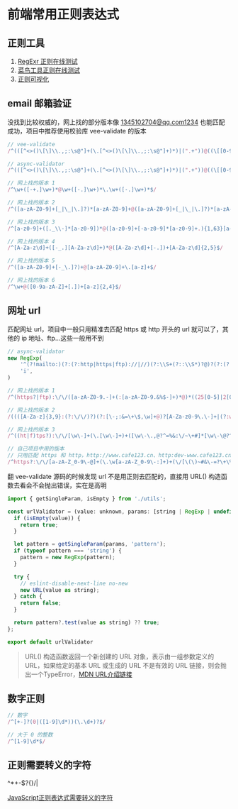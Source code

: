 # 前端常用正则表达式

## 正则工具
1. [RegExr 正则在线测试](https://regexr.com/)
2. [菜鸟工具正则在线测试](https://c.runoob.com/front-end/854)
3. [正则可视化](https://jex.im/regulex/)

## email 邮箱验证

没找到比较权威的，网上找的部分版本像 1345102704@qq.com1234 也能匹配成功，项目中推荐使用校验库 vee-validate 的版本
```js
// vee-validate
/^(([^<>()\[\]\\.,;:\s@"]+(\.[^<>()\[\]\\.,;:\s@"]+)*)|(".+"))@((\[[0-9]{1,3}\.[0-9]{1,3}\.[0-9]{1,3}\.[0-9]{1,3}\])|(([a-zA-Z\-0-9]+\.)+[a-zA-Z]{2,}))$/

// async-validator
/^(([^<>()\[\]\\.,;:\s@"]+(\.[^<>()\[\]\\.,;:\s@"]+)*)|(".+"))@((\[[0-9]{1,3}\.[0-9]{1,3}\.[0-9]{1,3}\.[0-9]{1,3}])|(([a-zA-Z\-0-9\u00A0-\uD7FF\uF900-\uFDCF\uFDF0-\uFFEF]+\.)+[a-zA-Z\u00A0-\uD7FF\uF900-\uFDCF\uFDF0-\uFFEF]{2,}))$/

// 网上找的版本 1
/^\w+([-+.]\w+)*@\w+([-.]\w+)*\.\w+([-.]\w+)*$/

// 网上找的版本 2
/^([a-zA-Z0-9]+[_|\_|\.]?)*[a-zA-Z0-9]+@([a-zA-Z0-9]+[_|\_|\.]?)*[a-zA-Z0-9]+\.[a-zA-Z]{2,3}$/

// 网上找的版本 3
/^[a-z0-9]+([._\\-]*[a-z0-9])*@([a-z0-9]+[-a-z0-9]*[a-z0-9]+.){1,63}[a-z0-9]+$/

// 网上找的版本 4
/^[A-Za-z\d]+([-_.][A-Za-z\d]+)*@([A-Za-z\d]+[-.])+[A-Za-z\d]{2,5}$/

// 网上找的版本 5
/^([a-zA-Z0-9]+[-_\.]?)+@[a-zA-Z0-9]+\.[a-z]+$/

// 网上找的版本 6
/^\w+@([0-9a-zA-Z]+[.])+[a-z]{2,4}$/
```

## 网址 url

匹配网址 url，项目中一般只用精准去匹配 https 或 http 开头的 url 就可以了，其他的 ip 地址、ftp...这些一般用不到
```js
// async-validator
new RegExp(
    '^(?!mailto:)(?:(?:http|https|ftp)://|//)(?:\\S+(?::\\S*)?@)?(?:(?:(?:[1-9]\\d?|1\\d\\d|2[01]\\d|22[0-3])(?:\\.(?:1?\\d{1,2}|2[0-4]\\d|25[0-5])){2}(?:\\.(?:[0-9]\\d?|1\\d\\d|2[0-4]\\d|25[0-4]))|(?:(?:[a-z\\u00a1-\\uffff0-9]+-*)*[a-z\\u00a1-\\uffff0-9]+)(?:\\.(?:[a-z\\u00a1-\\uffff0-9]+-*)*[a-z\\u00a1-\\uffff0-9]+)*(?:\\.(?:[a-z\\u00a1-\\uffff]{2,})))|localhost)(?::\\d{2,5})?(?:(/|\\?|#)[^\\s]*)?$',
    'i',
)

// 网上找的版本 1
/^(https?|ftp):\/\/([a-zA-Z0-9.-]+(:[a-zA-Z0-9.&%$-]+)*@)*((25[0-5]|2[0-4][0-9]|1[0-9]{2}|[1-9][0-9]?)(\.(25[0-5]|2[0-4][0-9]|1[0-9]{2}|[1-9]?[0-9])){3}|([a-zA-Z0-9-]+\.)*[a-zA-Z0-9-]+\.(com|edu|gov|int|mil|net|org|biz|arpa|info|name|pro|aero|coop|museum|[a-zA-Z]{2}))(:[0-9]+)*(\/($|[a-zA-Z0-9.,?'\\+&%$#=~_-]+))*$/

// 网上找的版本 2
/((([A-Za-z]{3,9}:(?:\/\/)?)(?:[\-;:&=\+\$,\w]+@)?[A-Za-z0-9\.\-]+|(?:www\.|[\-;:&=\+\$,\w]+@)[A-Za-z0-9\.\-]+)((?:\/[\+~%\/\.\w\-_]*)?\??(?:[\-\+=&;%@\.\w_]*)#?(?:[\.\!\/\\\w]*))?)/

// 网上找的版本 3
/^((ht|f)tps?):\/\/[\w\-]+(\.[\w\-]+)+([\w\-\.,@?^=%&:\/~\+#]*[\w\-\@?^=%&\/~\+#])?$/

// 自己项目中用的版本
// 只用匹配 https 和 http，http://www.cafe123.cn、http:dev-www.cafe123.cn
/^https?:\/\/[a-zA-Z_0-9\-@]+(\.\w[a-zA-Z_0-9\-:]+)+(\/[\(\)~#&\-=?\+\%/\.\w]+)?/g
```

翻 vee-validate 源码的时候发现 url 不是用正则去匹配的，直接用 URL() 构造函数去看会不会抛出错误，实在是高明

```js
import { getSingleParam, isEmpty } from './utils';

const urlValidator = (value: unknown, params: [string | RegExp | undefined] | { pattern?: string | RegExp }) => {
  if (isEmpty(value)) {
    return true;
  }

  let pattern = getSingleParam(params, 'pattern');
  if (typeof pattern === 'string') {
    pattern = new RegExp(pattern);
  }

  try {
    // eslint-disable-next-line no-new
    new URL(value as string);
  } catch {
    return false;
  }

  return pattern?.test(value as string) ?? true;
};

export default urlValidator
```

> URL() 构造函数返回一个新创建的 URL 对象，表示由一组参数定义的 URL，如果给定的基本 URL 或生成的 URL 不是有效的 URL 链接，则会抛出一个TypeError，[MDN URL介绍链接](https://developer.mozilla.org/zh-CN/docs/Web/API/URL/URL)

## 数字正则

```js
// 数字
/^[+-]?(0|([1-9]\d*))(\.\d+)?$/

// 大于 0 的整数
/^[1-9]\d*$/
```

## 正则需要转义的字符

^*+-$?[](){}/\|

[JavaScript正则表达式需要转义的字符](https://blog.csdn.net/weixin_44100002/article/details/114373990?spm=1001.2101.3001.6650.6&utm_medium=distribute.pc_relevant.none-task-blog-2~default~BlogCommendFromBaidu~default-6-114373990-blog-108361305.pc_relevant_default&depth_1-utm_source=distribute.pc_relevant.none-task-blog-2~default~BlogCommendFromBaidu~default-6-114373990-blog-108361305.pc_relevant_default&utm_relevant_index=10)